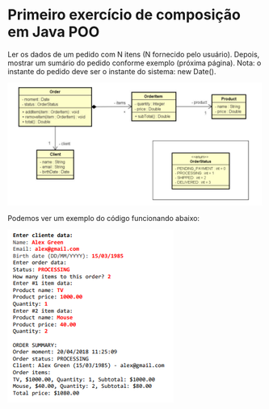 # Primeiro exercício de composição em Java POO

Ler os dados de um pedido com N itens (N fornecido pelo usuário). Depois, mostrar um
sumário do pedido conforme exemplo (próxima página). Nota: o instante do pedido deve ser
o instante do sistema: new Date().

<img src = "img/diagrama.png">

Podemos ver um exemplo do código funcionando abaixo:

<img src = "img/exemplo.png">

